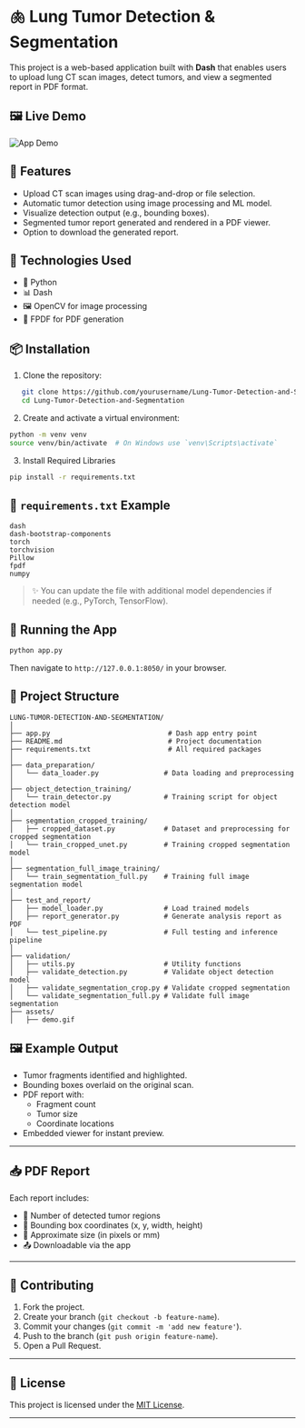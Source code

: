 
# 🫁 Lung Tumor Detection & Segmentation 

This project is a web-based application built with **Dash** that enables users to upload lung CT scan images, detect tumors, and view a segmented report in PDF format.

## 🖼️ Live Demo

![App Demo](assets/demo.gif)

## 🚀 Features

- Upload CT scan images using drag-and-drop or file selection.
- Automatic tumor detection using image processing and ML model.
- Visualize detection output (e.g., bounding boxes).
- Segmented tumor report generated and rendered in a PDF viewer.
- Option to download the generated report.

## 🧠 Technologies Used

- 🐍 Python
- 📊 Dash
- 🖼️ OpenCV for image processing
- 📄 FPDF for PDF generation

## 📦 Installation

1. Clone the repository:
```bash
   git clone https://github.com/yourusername/Lung-Tumor-Detection-and-Segmentation.git
   cd Lung-Tumor-Detection-and-Segmentation
```

2. Create and activate a virtual environment:
```bash
python -m venv venv
source venv/bin/activate  # On Windows use `venv\Scripts\activate`
```

3. Install Required Libraries

```bash
pip install -r requirements.txt
```

## 🧾 `requirements.txt` Example

```text
dash
dash-bootstrap-components
torch
torchvision
Pillow
fpdf
numpy
```

> ✨ You can update the file with additional model dependencies if needed (e.g., PyTorch, TensorFlow).

## 🧪 Running the App

```bash
python app.py
```

Then navigate to `http://127.0.0.1:8050/` in your browser.

## 📁 Project Structure

```
LUNG-TUMOR-DETECTION-AND-SEGMENTATION/
│
├── app.py                             # Dash app entry point
├── README.md                          # Project documentation
├── requirements.txt                   # All required packages
│
├── data_preparation/
│   └── data_loader.py                # Data loading and preprocessing
│
├── object_detection_training/
│   └── train_detector.py             # Training script for object detection model
│
├── segmentation_cropped_training/
│   ├── cropped_dataset.py            # Dataset and preprocessing for cropped segmentation
│   └── train_cropped_unet.py         # Training cropped segmentation model
│
├── segmentation_full_image_training/
│   └── train_segmentation_full.py    # Training full image segmentation model
│
├── test_and_report/
│   ├── model_loader.py               # Load trained models
│   ├── report_generator.py           # Generate analysis report as PDF
│   └── test_pipeline.py              # Full testing and inference pipeline
│
├── validation/
│   ├── utils.py                      # Utility functions
│   ├── validate_detection.py         # Validate object detection model
│   ├── validate_segmentation_crop.py # Validate cropped segmentation
│   └── validate_segmentation_full.py # Validate full image segmentation
├── assets/
│   ├── demo.gif

```

## 🖼️ Example Output

- Tumor fragments identified and highlighted.
- Bounding boxes overlaid on the original scan.
- PDF report with:
  - Fragment count
  - Tumor size
  - Coordinate locations
- Embedded viewer for instant preview.

---

## 📥 PDF Report

Each report includes:
- 🧩 Number of detected tumor regions
- 🔲 Bounding box coordinates (x, y, width, height)
- 📏 Approximate size (in pixels or mm)
- 📤 Downloadable via the app

---

## 🙌 Contributing

1. Fork the project.
2. Create your branch (`git checkout -b feature-name`).
3. Commit your changes (`git commit -m 'add new feature'`).
4. Push to the branch (`git push origin feature-name`).
5. Open a Pull Request.

---

## 📜 License

This project is licensed under the [MIT License](LICENSE).

---
